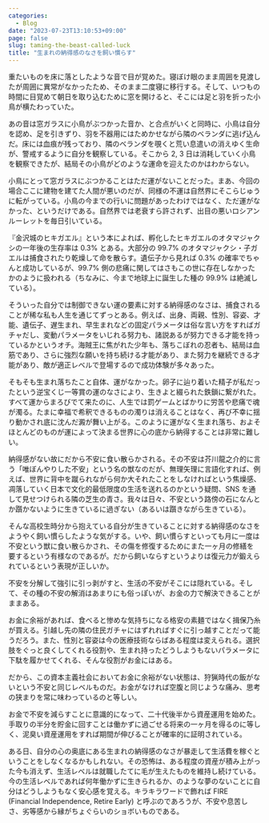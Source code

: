 ```yaml
---
categories:
  - Blog
date: "2023-07-23T13:10:53+09:00"
page: false
slug: taming-the-beast-called-luck
title: "生まれの納得感のなさを飼い慣らす"
---
```


重たいものを床に落としたような音で目が覚めた。寝ぼけ眼のまま周囲を見渡したが周囲に異常がなかったため、そのまま二度寝に移行する。そして、いつもの時間に目覚めて朝日を取り込むために窓を開けると、そこには足と羽を折った小鳥が横たわっていた。

あの音は窓ガラスに小鳥がぶつかった音か、と合点がいくと同時に、小鳥は自分を認め、足を引きずり、羽を不器用にはためかせながら隣のベランダに逃げ込んだ。床には血痕が残っており、隣のベランダを覗くと荒い息遣いの消えゆく生命が、警戒するように自分を観察している。そこから 2, 3 日は消耗していく小鳥を観察できたが、結局その小鳥がどのような運命を迎えたのかはわからない。

小鳥にとって窓ガラスにぶつかることはただ運がないことだった。まあ、今回の場合ここに建物を建てた人間が悪いのだが、同様の不運は自然界にそこらじゅうに転がっている。小鳥の今までの行いに問題があったわけではなく、ただ運がなかった、というだけである。自然界では老衰すら許されず、出目の悪いロシアンルーレットを毎日引いている。

『金沢城のヒキガエル』という本によれば、孵化したヒキガエルのオタマジャクシの一年後の生存率は 0.3% とある。大部分の 99.7% のオタマジャクシ・子ガエルは捕食されたり乾燥して命を散らす。遺伝子から見れば 0.3% の確率でちゃんと成功しているが、99.7% 側の悲痛に関してはさもこの世に存在しなかったかのように扱われる（ちなみに、今まで地球上に誕生した種の 99.9% は絶滅している）。

そういった自分では制御できない運の要素に対する納得感のなさは、捕食されることが稀な私も人生を通じてずっとある。例えば、出身、両親、性別、容姿、才能、遺伝子、遅生まれ、早生まれなどの固定パラメータは俗な言い方をすればガチャだし、変動パラメータをいじれる努力も、諸説あるが努力できる才能を持っているかというオチ。海賊王に焦がれた少年も、落ちこぼれの忍者も、結局は血筋であり、さらに強烈な願いを持ち続ける才能があり、また努力を継続できる才能があり、敵が適正レベルで登場するので成功体験が多々あった。

そもそも生まれ落ちたこと自体、運がなかった。卵子に辿り着いた精子が私だったという逆宝くじ一等賞の運のなさにより、生きよと綴られた鉄鎖に繋がれた。すべて運からまろびでて来たのに、人生では罰ゲームとばかりに労苦や悲痛で魂が濁る。たまに幸福で希釈できるものの濁りは消えることはなく、再び不幸に揺り動かされ底に沈んだ澱が舞い上がる。このように運がなく生まれ落ち、およそほとんどのものが運によって決まる世界に心の底から納得することは非常に難しい。

納得感がない故にだから不安に食い散らかされる。その不安は芥川龍之介的に言う「唯ぼんやりした不安」という名の獣なのだが、無理矢理に言語化すれば、例えば、世界に背中を蹴られながら何か大それたことをしなければという焦燥感、凋落していく日本で文化的最低限度の生活を送れるのかという疑問、SNS を通して見せつけられる隣の芝生の青さ。我々は日々、不安という路傍の石になんとか躓かないように生きているに過ぎない（あるいは躓きながら生きている）。

そんな高校生時分から抱えている自分が生きていることに対する納得感のなさをようやく飼い慣らしたような気がする。いや、飼い慣らすといっても月に一度は不安という獣に食い散らかされ、その傷を修復するためにまた一ヶ月の修繕を要するという有様なのであるが。だから飼いならすというよりは復元力が鍛えられているという表現が正しいか。

不安を分解して強引に引っ剥がすと、生活の不安がそこには隠れている。そして、その種の不安の解消はあまりにも俗っぽいが、お金の力で解決できることがままある。

お金に余裕があれば、食べると惨めな気持ちになる格安の素麺ではなく揖保乃糸が買える。引越し先の隣の住民ガチャにはずれればすぐに引っ越すことだって能うだろう。また、性別と容姿は今の医療技術ならばある程度は変えられる。選択肢をぐっと良くしてくれる役割や、生まれ持ったどうしようもないパラメータに下駄を履かせてくれる、そんな役割がお金にはある。

だから、この資本主義社会においてお金に余裕がない状態は、狩猟時代の飯がないという不安と同じレベルものだ。お金がなければ空腹と同じような痛み、思考の狭まりを常に味わっているのと等しい。

お金で不安を減らすことに意識的になって、二十代後半から資産運用を始めた。手取りの半分を貯金に回すことは働かずに過ごせる将来の一ヶ月を得るのに等しく、泥臭い資産運用をすれば期間が伸びることが確率的に証明されている。

ある日、自分の心の奥底にある生まれの納得感のなさが暴走して生活費を稼ぐということをしなくなるかもしれない。その恐怖は、ある程度の資産が積み上がった今も消えず、生活レベルは就職したてに毛が生えたものを維持し続けている。今の生活レベルであれば何年働かずに生きられるか、のような夢のないことに自分はどうしようもなく安心感を覚える。キラキラワードで飾れば FIRE (Financial Independence, Retire Early) と呼ぶのであろうが、不安や息苦しさ、劣等感から縁がちょぐらいのショボいものである。
